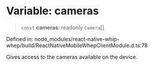 # Variable: cameras

> `const` **cameras**: readonly `Camera`[]

Defined in: node\_modules/react-native-whip-whep/build/ReactNativeMobileWhepClientModule.d.ts:78

Gives access to the cameras available on the device.
